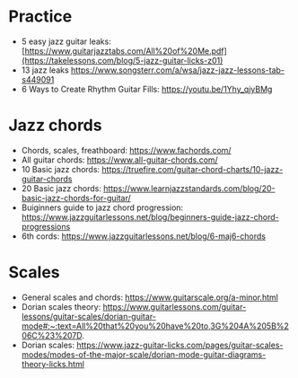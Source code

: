 # Practice
- 5 easy jazz guitar leaks: [https://www.guitarjazztabs.com/All%20of%20Me.pdf](https://takelessons.com/blog/5-jazz-guitar-licks-z01)
- 13 jazz leaks https://www.songsterr.com/a/wsa/jazz-jazz-lessons-tab-s449091
- 6 Ways to Create Rhythm Guitar Fills: https://youtu.be/1Yhy_qjyBMg

# Jazz chords
- Chords, scales, freathboard: https://www.fachords.com/
- All guitar chords: https://www.all-guitar-chords.com/
- 10 Basic jazz chords: https://truefire.com/guitar-chord-charts/10-jazz-guitar-chords
- 20 Basic jazz chords: https://www.learnjazzstandards.com/blog/20-basic-jazz-chords-for-guitar/
- Buiginners guide to jazz chord progression: https://www.jazzguitarlessons.net/blog/beginners-guide-jazz-chord-progressions
- 6th cords: https://www.jazzguitarlessons.net/blog/6-maj6-chords

# Scales
- General scales and chords: https://www.guitarscale.org/a-minor.html
- Dorian scales theory: https://www.guitarlessons.com/guitar-lessons/guitar-scales/dorian-guitar-mode#:~:text=All%20that%20you%20have%20to,3G%204A%205B%206C%23%207D.
- Dorian scales: https://www.jazz-guitar-licks.com/pages/guitar-scales-modes/modes-of-the-major-scale/dorian-mode-guitar-diagrams-theory-licks.html

